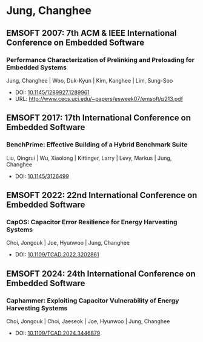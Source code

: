 # Jung, Changhee

## EMSOFT 2007: 7th ACM & IEEE International Conference on Embedded Software

### Performance Characterization of Prelinking and Preloading for Embedded Systems
Jung, Changhee | Woo, Duk-Kyun | Kim, Kanghee | Lim, Sung-Soo
* DOI: [10.1145/1289927.1289961](https://doi.org/10.1145/1289927.1289961)
* URL: <http://www.cecs.uci.edu/~papers/esweek07/emsoft/p213.pdf>

## EMSOFT 2017: 17th International Conference on Embedded Software

### BenchPrime: Effective Building of a Hybrid Benchmark Suite
Liu, Qingrui | Wu, Xiaolong | Kittinger, Larry | Levy, Markus | Jung, Changhee
* DOI: [10.1145/3126499](https://doi.org/10.1145/3126499)

## EMSOFT 2022: 22nd International Conference on Embedded Software

### CapOS: Capacitor Error Resilience for Energy Harvesting Systems
Choi, Jongouk | Joe, Hyunwoo | Jung, Changhee
* DOI: [10.1109/TCAD.2022.3202861](https://doi.org/10.1109/TCAD.2022.3202861)

## EMSOFT 2024: 24th International Conference on Embedded Software

### Caphammer: Exploiting Capacitor Vulnerability of Energy Harvesting Systems
Choi, Jongouk | Choi, Jaeseok | Joe, Hyunwoo | Jung, Changhee
* DOI: [10.1109/TCAD.2024.3446879](https://doi.org/10.1109/TCAD.2024.3446879)

